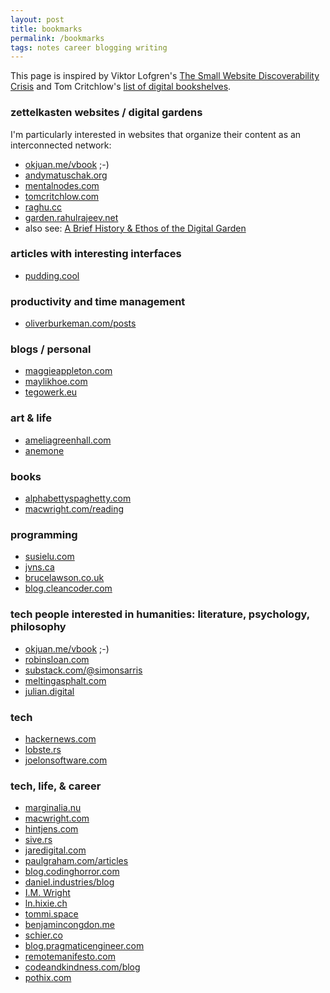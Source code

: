 ```yaml
---
layout: post
title: bookmarks
permalink: /bookmarks
tags: notes career blogging writing
---
```


This page is inspired by Viktor Lofgren's [The Small Website Discoverability Crisis](https://www.marginalia.nu/log/19-website-discoverability-crisis/) and Tom Critchlow's [list of digital bookshelves](https://tomcritchlow.com/wiki/books/bookshelves/).
<!--more-->

### zettelkasten websites / digital gardens
I'm particularly interested in websites that organize their content as an interconnected network:
- [okjuan.me/vbook](https://okjuan.me/vbook) ;-)
- [andymatuschak.org](https://andymatuschak.org/)
- [mentalnodes.com](https://www.mentalnodes.com/)
- [tomcritchlow.com](https://tomcritchlow.com/)
- [raghu.cc](https://raghu.cc/)
- [garden.rahulrajeev.net](https://garden.rahulrajeev.net/starts-here)
- also see: [A Brief History & Ethos of the Digital Garden](https://maggieappleton.com/garden-history)

### articles with interesting interfaces
- [pudding.cool](https://pudding.cool)

### productivity and time management
- [oliverburkeman.com/posts](https://www.oliverburkeman.com/posts)

### blogs / personal
- [maggieappleton.com](https://maggieappleton.com)
- [maylikhoe.com](https://maylikhoe.com/)
- [tegowerk.eu](https://tegowerk.eu/)

### art & life
- [ameliagreenhall.com](https://ameliagreenhall.com/blog)
- [anemone](https://anemone.substack.com/)

### books
- [alphabettyspaghetty.com](https://alphabettyspaghetty.com/category/books-literature/book-reviews/)
- [macwright.com/reading](https://macwright.com/reading/)

### programming
- [susielu.com](https://www.susielu.com/)
- [jvns.ca](https://jvns.ca/)
- [brucelawson.co.uk](https://brucelawson.co.uk/)
- [blog.cleancoder.com](https://blog.cleancoder.com/)

### tech people interested in humanities: literature, psychology, philosophy
- [okjuan.me/vbook](https://okjuan.me/vbook) ;-)
- [robinsloan.com](https://www.robinsloan.com/)
- [substack.com/@simonsarris](https://substack.com/@simonsarris)
- [meltingasphalt.com](https://meltingasphalt.com/)
- [julian.digital](https://julian.digital/)

### tech
- [hackernews.com](https://hackernews.com/)
- [lobste.rs](https://lobste.rs/)
- [joelonsoftware.com](https://www.joelonsoftware.com/)

### tech, life, & career
- [marginalia.nu](https://www.marginalia.nu/)
- [macwright.com](https://macwright.com/)
- [hintjens.com](http://hintjens.com/)
- [sive.rs](https://sive.rs/)
- [jaredigital.com](https://www.jaredigital.com/archive)
- [paulgraham.com/articles](http://www.paulgraham.com/articles.html)
- [blog.codinghorror.com](https://blog.codinghorror.com)
- [daniel.industries/blog](https://www.daniel.industries/blog/)
- [I.M. Wright](https://imwrightshardcode.com/)
- [ln.hixie.ch](https://ln.hixie.ch/)
- [tommi.space](https://tommi.space/home/)
- [benjamincongdon.me](https://benjamincongdon.me/blog)
- [schier.co](https://schier.co/blog)
- [blog.pragmaticengineer.com](https://blog.pragmaticengineer.com/)
- [remotemanifesto.com](https://remotemanifesto.com/)
- [codeandkindness.com/blog](https://codeandkindness.com/blog/)
- [pothix.com](https://pothix.com/)